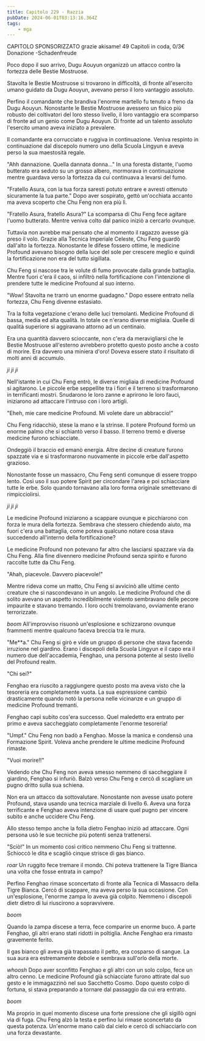 ```yaml
---
title: Capitolo 229 - Razzia
pubDate: 2024-06-01T03:13:16.364Z
tags:
    - mga
---
```



CAPITOLO SPONSORIZZATO grazie akisame!
49 Capitoli in coda, 0/3€ Donazione
-Schadenfreude


Poco dopo il suo arrivo, Dugu Aouyun organizzò un attacco contro la fortezza delle Bestie Mostruose.


Stavolta le Bestie Mostruose si trovarono in difficoltà, di fronte all'esercito umano guidato da Dugu Aouyun, avevano perso il loro vantaggio assoluto.


Perfino il comandante che brandiva l'enorme martello fu tenuto a freno da Dugu Aouyun. Nonostante le Bestie Mostruose avessero un fisico più robusto dei coltivatori del loro stesso livello, il loro vantaggio era scomparso di fronte ad un genio come Dugu Aouyun. Di fronte ad un talento assoluto l'esercito umano aveva iniziato a prevalere.


Il comandante era corrucciato e ruggiva in continuazione. Veniva respinto in continuazione dal discepolo numero uno della Scuola Lingyun e aveva perso la sua maestosità regale.


"Ahh dannazione. Quella dannata donna..." In una foresta distante, l'uomo butterato era seduto su un grosso albero, mormorava in continuazione mentre guardava verso la fortezza da cui continuava a levarsi del fumo.


"Fratello Asura, con la tua forza saresti potuto entrare e avresti ottenuto sicuramente la tua parte." Dopo aver sospirato, gettò un'occhiata accanto ma aveva scoperto che Chu Feng non era più lì.


"Fratello Asura, fratello Asura?" La scomparsa di Chu Feng fece agitare l'uomo butterato. Mentre veniva colto dal panico iniziò a cercarlo ovunque.


Tuttavia non avrebbe mai pensato che al momento il ragazzo avesse già preso il volo. Grazie alla Tecnica Imperiale Celeste, Chu Feng guardò dall'alto la fortezza. Nonostante le difese fossero ottime, le medicine Profound avevano bisogno della luce del sole per crescere meglio e quindi la fortificazione non era del tutto sigillata.


Chu Feng si nascose tra le volute di fumo provocate dalla grande battaglia. Mentre fuori c'era il caos, si infiltrò nella fortificazione con l'intenzione di prendere tutte le medicine Profound al suo interno.


"Wow! Stavolta ne trarrò un enorme guadagno." Dopo essere entrato nella fortezza, Chu Feng divenne estasiato.


Tra la folta vegetazione c'erano delle luci tremolanti. Medicine Profound di bassa, media ed alta qualità. In totale ce n'erano diverse migliaia. Quelle di qualità superiore si aggiravano attorno ad un centinaio.


Era una quantità davvero scioccante, non c'era da meravigliarsi che le Bestie Mostruose all'esterno avrebbero protetto questo posto anche a costo di morire. Era davvero una miniera d'oro! Doveva essere stato il risultato di molti anni di accumulo.


*ji ji ji*


Nell'istante in cui Chu Feng entrò, le diverse migliaia di medicine Profound si agitarono. Le piccole erbe seppellite tra i fiori e il terreno si trasformarono in terrificanti mostri. Snudarono le loro zanne e aprirono le loro fauci, iniziarono ad attaccare l'intruso con i loro artigli.


"Eheh, mie care medicine Profound. Mi volete dare un abbraccio!"


Chu Feng ridacchiò, stese la mano e la strinse. Il potere Profound formò un enorme palmo che si schiantò verso il basso. Il terreno tremò e diverse medicine furono schiacciate.


Ondeggiò il braccio ed emanò energia. Altre decine di creature furono spazzate via e si trasformarono nuovamente in piccole erbe dall'aspetto grazioso.


Nonostante fosse un massacro, Chu Feng sentì comunque di essere troppo lento. Così uso il suo potere Spirit per circondare l'area e poi schiacciare tutte le erbe. Solo quando tornavano alla loro forma originale smettevano di rimpicciolirsi.


*ji ji ji*


Le medicine Profound iniziarono a scappare ovunque e picchiarono con forza le mura della fortezza. Sembrava che stessero chiedendo aiuto, ma fuori c'era una battaglia, come poteva qualcuno notare cosa stava succedendo all'interno della fortificazione?


Le medicine Profound non potevano far altro che lasciarsi spazzare via da Chu Feng. Alla fine divennero medicine Profound senza spirito e furono raccolte tutte da Chu Feng.


"Ahah, piacevole. Davvero piacevole!"


Mentre rideva come un matto, Chu Feng si avvicinò alle ultime cento creature che si nascondevano in un angolo. Le medicine Profound che di solito avevano un aspetto incredibilmente violento sembravano delle pecore impaurite e stavano tremando. I loro occhi tremolavano, ovviamente erano terrorizzate.


*boom* All'improvviso risuonò un'esplosione e schizzarono ovunque frammenti mentre qualcuno faceva breccia tra le mura.


"Me**a." Chu Feng si girò e vide un gruppo di persone che stava facendo irruzione nel giardino.
Erano i discepoli della Scuola Lingyun e il capo era il numero due dell'accademia, Fenghao, una persona potente al sesto livello del Profound realm.


"Chi sei?"


Fenghao era riuscito a raggiungere questo posto ma aveva visto che la tesoreria era completamente vuota. La sua espressione cambiò drasticamente quando notò la persona nelle vicinanze e un gruppo di medicine Profound tremanti.


Fenghao capì subito cos'era successo. Quel maledetto era entrato per primo e aveva saccheggiato completamente l'enorme tesoreria!


"Umpf." Chu Feng non badò a Fenghao. Mosse la manica e condensò una Formazione Spirit. Voleva anche prendere le ultime medicine Profound rimaste.


"Vuoi morire!!"


Vedendo che Chu Feng non aveva smesso nemmeno di saccheggiare il giardino, Fenghao si infuriò. Balzò verso Chu Feng e cercò di scagliare un pugno dritto sulla sua schiena.


Non era un attacco da sottovalutare. Nonostante non avesse usato potere Profound, stava usando una tecnica marziale di livello 6. Aveva una forza terrificante e Fenghao aveva intenzione di usare quel pugno per vincere subito e anche uccidere Chu Feng.


Allo stesso tempo anche la folla dietro Fenghao iniziò ad attaccare. Ogni persona usò le sue tecniche più potenti senza trattenersi.


"Sciò!" In un momento così critico nemmeno Chu Feng si trattenne. Schioccò le dita e scagliò cinque strisce di gas bianco.


*roar* Un ruggito fece tremare il mondo. Chi poteva trattenere la Tigre Bianca una volta che fosse entrata in campo?


Perfino Fenghao rimase sconcertato di fronte alla Tecnica di Massacro della Tigre Bianca. Cercò di scappare, ma aveva perso la sua occasione. Con un'esplosione, l'enorme zampa lo aveva già colpito. Nemmeno i discepoli dietr dietro di lui riuscirono a sopravvivere.


*boom*


Quando la zampa discese a terra, fece comparire un enorme buco. A parte Fenghao, gli altri erano stati ridotti in poltiglia. Anche Fenghao era rimasto gravemente ferito.


Il gas bianco gli aveva già trapassato il petto, era cosparso di sangue. La sua aura era estremamente debole e sembrava sull'orlo della morte.


*whoosh* Dopo aver sconfitto Fenghao e gli altri con un solo colpo, fece un altro cenno. Le medicine Profound già schiacciate furono attirate dal suo gesto e le immagazzinò nel suo Sacchetto Cosmo. Dopo questo colpo di fortuna, si stava preparando a tornare dal passaggio da cui era entrato.


*boom*


Ma proprio in quel momento discese una forte pressione che gli sigillò ogni via di fuga. Chu Feng alzò la testa e perfino lui rimase sconcertato da questa potenza. Un'enorme mano calò dal cielo e cercò di schiacciarlo con una forza devastante.



